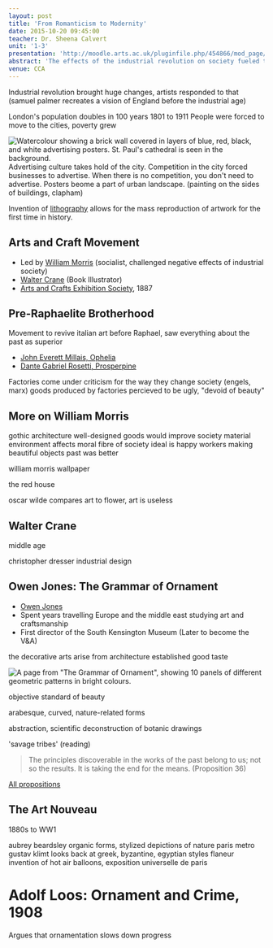 ```yaml
---
layout: post
title: 'From Romanticism to Modernity'
date: 2015-10-20 09:45:00
teacher: Dr. Sheena Calvert
unit: '1-3'
presentation: 'http://moodle.arts.ac.uk/pluginfile.php/454866/mod_page/content/12/Unit%201%20Lecture%203%20October%2020th%202015.pdf'
abstract: 'The effects of the industrial revolution on society fueled the renewal of humanism within the Arts & Crafts movement, and new art movements like Art Nouveau.'
venue: CCA
---
```


Industrial revolution brought huge changes, artists responded to that (samuel palmer recreates a vision of England before the industrial age)

London's population doubles in 100 years 1801 to 1911
People were forced to move to the cities, poverty grew

![Watercolour showing a brick wall covered in layers of blue, red, black, and white advertising posters. St. Paul's cathedral is seen in the background.](/assets/notes/Parrywatercolour_London_Street_Scene.png)
Advertising culture takes hold of the city. Competition in the city forced businesses to advertise. When there is no competition, you don't need to advertise.
Posters beome a part of urban landscape. (painting on the sides of buildings, clapham)

Invention of [lithography](https://en.wikipedia.org/wiki/Lithography) allows for the mass reproduction of artwork for the first time in history.

## Arts and Craft Movement

- Led by [William Morris](https://en.wikipedia.org/wiki/William_Morris) (socialist, challenged negative effects of industrial society)
- [Walter Crane](https://en.wikipedia.org/wiki/Walter_Crane) (Book Illustrator)
- [Arts and Crafts Exhibition Society](https://en.wikipedia.org/wiki/Arts_and_Crafts_Exhibition_Society), 1887

## Pre-Raphaelite Brotherhood

Movement to revive italian art before Raphael, saw everything about the past as superior

- [John Everett Millais, Ophelia](http://www.tate.org.uk/art/artworks/millais-ophelia-n01506)
- [Dante Gabriel Rosetti, Prosperpine](http://www.tate.org.uk/art/artworks/rossetti-proserpine-n05064)

Factories come under criticism for the way they change society (engels, marx) goods produced by factories percieved to be ugly, "devoid of beauty"

## More on William Morris

gothic architecture
well-designed goods would improve society
material environment affects moral fibre of society
ideal is happy workers making beautiful objects
past was better

william morris wallpaper

the red house

oscar wilde compares art to flower, art is useless

## Walter Crane

middle age

christopher dresser
industrial design

## Owen Jones: The Grammar of Ornament

- [Owen Jones](<https://en.wikipedia.org/wiki/Owen_Jones_(architect)>)
- Spent years travelling Europe and the middle east studying art and craftsmanship
- First director of the South Kensington Museum (Later to become the V&A)

the decorative arts arise from architecture
established good taste

![A page from "The Grammar of Ornament", showing 10 panels of different geometric patterns in bright colours.](/assets/notes/1865_ill2-1024x1014.jpg)

objective standard of beauty

arabesque, curved, nature-related forms

abstraction, scientific deconstruction of botanic drawings

'savage tribes' (reading)

> The principles discoverable in the works of the past belong to us; not so the results. It is taking the end for the means.
> (Proposition 36)

[All propositions](http://www.bc.edu/bc_org/avp/cas/fnart/fa267/grammar/propositions.html)

## The Art Nouveau

1880s to WW1

aubrey beardsley
organic forms, stylized depictions of nature
paris metro
gustav klimt looks back at greek, byzantine, egyptian styles
flaneur
invention of hot air balloons, exposition universelle de paris

# Adolf Loos: Ornament and Crime, 1908

Argues that ornamentation slows down progress
